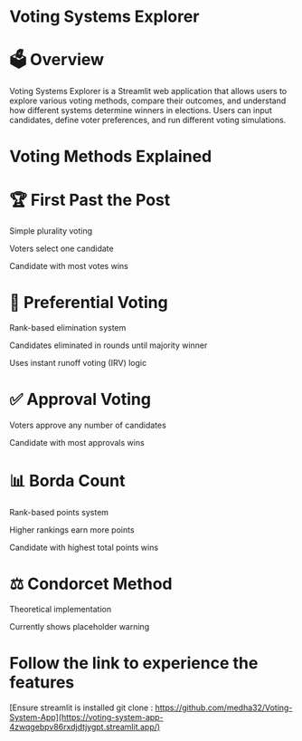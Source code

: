 # Voting Systems Explorer

# 🗳️ Overview

Voting Systems Explorer is a Streamlit web application that allows users to explore various voting methods, compare their outcomes, and understand how different systems determine winners in elections. Users can input candidates, define voter preferences, and run different voting simulations.


# Voting Methods Explained

# 🏆 First Past the Post
Simple plurality voting

Voters select one candidate

Candidate with most votes wins

# 🔄 Preferential Voting
Rank-based elimination system

Candidates eliminated in rounds until majority winner

Uses instant runoff voting (IRV) logic

# ✅ Approval Voting
Voters approve any number of candidates

Candidate with most approvals wins

# 📊 Borda Count
Rank-based points system

Higher rankings earn more points

Candidate with highest total points wins

# ⚖️ Condorcet Method 
Theoretical implementation

Currently shows placeholder warning

# Follow the link to experience the features 
[Ensure streamlit is installed
git clone : https://github.com/medha32/Voting-System-App](https://voting-system-app-4zwqgebpv86rxdjdtjygpt.streamlit.app/)
